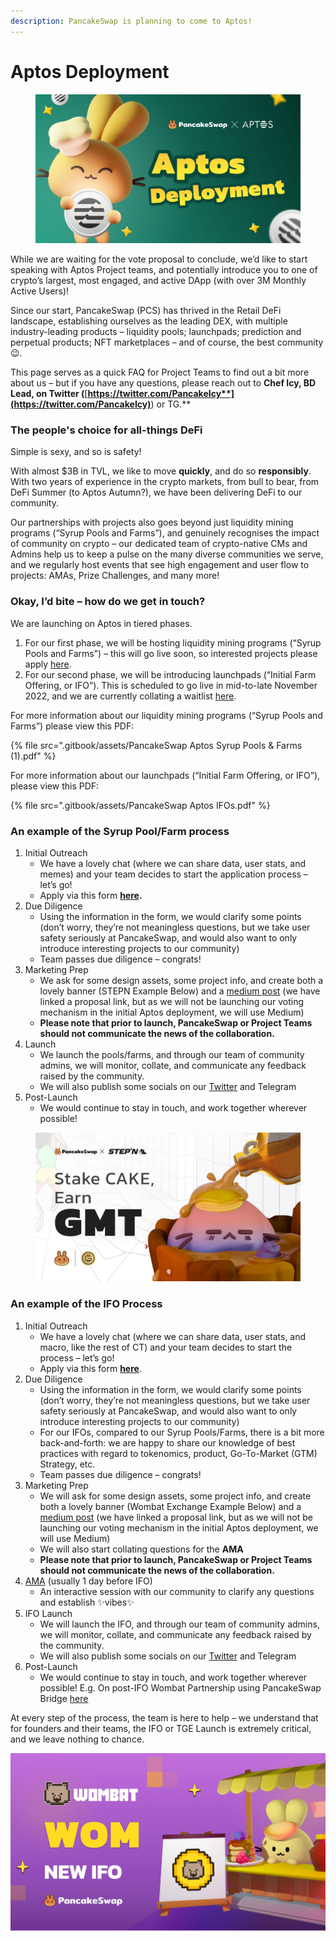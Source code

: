 ```yaml
---
description: PancakeSwap is planning to come to Aptos!
---
```


# Aptos Deployment

<figure><img src=".gitbook/assets/Aptos (1).png" alt=""><figcaption></figcaption></figure>

While we are waiting for the vote proposal to conclude, we’d like to start speaking with Aptos Project teams, and potentially introduce you to one of crypto’s largest, most engaged, and active DApp (with over 3M Monthly Active Users)!

Since our start, PancakeSwap (PCS) has thrived in the Retail DeFi landscape, establishing ourselves as the leading DEX, with multiple industry-leading products –  liquidity pools; launchpads; prediction and perpetual products; NFT marketplaces – and of course, the best community 😉.

This page serves as a quick FAQ for Project Teams to find out a bit more about us – but if you have any questions, please reach out to **Chef Icy, BD Lead, on Twitter (**[**https://twitter.com/PancakeIcy**](https://twitter.com/PancakeIcy)**) or TG.**

### The people's choice for all-things DeFi <a href="#h.hgrf93wsv7a4" id="h.hgrf93wsv7a4"></a>

Simple is sexy, and so is safety!

With almost $3B in TVL, we like to move **quickly**, and do so **responsibly**. With two years of experience in the crypto markets, from bull to bear, from DeFi Summer (to Aptos Autumn?), we have been delivering DeFi to our community.

Our partnerships with projects also goes beyond just liquidity mining programs (“Syrup Pools and Farms”), and genuinely recognises the impact of community on crypto – our dedicated team of crypto-native CMs and Admins help us to keep a pulse on the many diverse communities we serve, and we regularly host events that see high engagement and user flow to projects: AMAs, Prize Challenges, and many more!

### Okay, I’d bite – how do we get in touch? <a href="#h.1jf6b5kxx1rc" id="h.1jf6b5kxx1rc"></a>

We are launching on Aptos in tiered phases.

1. For our first phase, we will be hosting liquidity mining programs (“Syrup Pools and Farms”) – this will go live soon, so interested projects please apply [here](https://www.google.com/url?q=https://docs.google.com/forms/d/e/1FAIpQLSceljMty-AKliByIMX6d1Kqtn88hMnzXnp\_DRBEQ7XptwiOGw/viewform\&sa=D\&source=editors\&ust=1666256864229199\&usg=AOvVaw0LbAGUrQ5ipND1mXYstAam).
2. For our second phase, we will be introducing launchpads (“Initial Farm Offering, or IFO”). This is scheduled to go live in mid-to-late November 2022, and we are currently collating a waitlist [here](https://www.google.com/url?q=https://docs.google.com/forms/d/e/1FAIpQLSf9gWv9L8U0PGYgl-ymeX1qgXncBSlJ1HV5gB6ZeW7e4ekV\_w/viewform\&sa=D\&source=editors\&ust=1666256864229941\&usg=AOvVaw0ErhWtQNILVRFe6k8pNpQ-).

For more information about our liquidity mining programs (“Syrup Pools and Farms”) please view this PDF:

{% file src=".gitbook/assets/PancakeSwap Aptos Syrup Pools & Farms (1).pdf" %}

For more information about our launchpads (“Initial Farm Offering, or IFO”), please view this PDF:

{% file src=".gitbook/assets/PancakeSwap Aptos IFOs.pdf" %}

### An example of the Syrup Pool/Farm process <a href="#h.pmok1ja7siuu" id="h.pmok1ja7siuu"></a>

1. Initial Outreach
   * We have a lovely chat (where we can share data, user stats, and memes) and your team decides to start the application process – let’s go!
   * Apply via this form [**here**](https://www.google.com/url?q=https://docs.google.com/forms/d/e/1FAIpQLSceljMty-AKliByIMX6d1Kqtn88hMnzXnp\_DRBEQ7XptwiOGw/viewform\&sa=D\&source=editors\&ust=1666256864232085\&usg=AOvVaw0dUywnzc6jWxKd6YwzW6YJ)**.**
2. Due Diligence
   * Using the information in the form, we would clarify some points (don’t worry, they’re not meaningless questions, but we take user safety seriously at PancakeSwap, and would also want to only introduce interesting projects to our community)
   * Team passes due diligence – congrats!
3. Marketing Prep
   * We ask for some design assets, some project info, and create both a lovely banner (STEPN Example Below) and a [medium post](https://www.google.com/url?q=https://pancakeswap.finance/voting/proposal/QmTPyGYpg7Y4dEc9jLB9kwBrLe5kmnDSLfmk3GcFqPpdqs\&sa=D\&source=editors\&ust=1666256864232796\&usg=AOvVaw0yMwz6QyCqx2OfdFXLI2tU) (we have linked a proposal link, but as we will not be launching our voting mechanism in the initial Aptos deployment, we will use Medium)
   * **Please note that prior to launch, PancakeSwap or Project Teams should not communicate the news of the collaboration.**
4. Launch
   * We launch the pools/farms, and through our team of community admins, we will monitor, collate, and communicate any feedback raised by the community.
   * We will also publish some socials on our [Twitter](https://www.google.com/url?q=https://twitter.com/pancakeswap/status/1501537445401481217\&sa=D\&source=editors\&ust=1666256864233474\&usg=AOvVaw0teIwCj0lQeSq8-zftNnGE) and Telegram
5. Post-Launch
   * We would continue to stay in touch, and work together wherever possible!

<figure><img src=".gitbook/assets/image1.png" alt=""><figcaption></figcaption></figure>



### An example of the IFO Process <a href="#h.tpl73qb418uk" id="h.tpl73qb418uk"></a>

1. Initial Outreach
   * We have a lovely chat (where we can share data, user stats, and macro, like the rest of CT) and your team decides to start the process – let’s go!
   * Apply via this form [**here**](https://www.google.com/url?q=https://docs.google.com/forms/d/e/1FAIpQLSf9gWv9L8U0PGYgl-ymeX1qgXncBSlJ1HV5gB6ZeW7e4ekV\_w/viewform\&sa=D\&source=editors\&ust=1666256864234537\&usg=AOvVaw257Kk4IA2aOfpajtymlZxN).
2. Due Diligence
   * Using the information in the form, we would clarify some points (don’t worry, they’re not meaningless questions, but we take user safety seriously at PancakeSwap, and would also want to only introduce interesting projects to our community)
   * For our IFOs, compared to our Syrup Pools/Farms, there is a bit more back-and-forth: we are happy to share our knowledge of best practices with regard to tokenomics, product, Go-To-Market (GTM) Strategy, etc.
   * Team passes due diligence – congrats!
3. Marketing Prep
   * We will ask for some design assets, some project info, and create both a lovely banner (Wombat Exchange Example Below) and a [medium post](https://www.google.com/url?q=http://bit.ly/3K9O3mY\&sa=D\&source=editors\&ust=1666256864235222\&usg=AOvVaw09mub9GxcNnwpp2RjqGKq9) (we have linked a proposal link, but as we will not be launching our voting mechanism in the initial Aptos deployment, we will use Medium)
   * We will also start collating questions for the **AMA**
   * **Please note that prior to launch, PancakeSwap or Project Teams should not communicate the news of the collaboration.**
4. [AMA](https://www.google.com/url?q=https://twitter.com/PancakeSwap/status/1562648945721212929\&sa=D\&source=editors\&ust=1666256864235794\&usg=AOvVaw3QnIsICwTuz0IPzIWwKp4c) (usually 1 day before IFO)
   * An interactive session with our community to clarify any questions and establish ✨vibes✨
5. IFO Launch
   * We will launch the IFO, and through our team of community admins, we will monitor, collate, and communicate any feedback raised by the community.
   * We will also publish some socials on our [Twitter](https://www.google.com/url?q=https://twitter.com/pancakeswap/status/1564616363871678484\&sa=D\&source=editors\&ust=1666256864236409\&usg=AOvVaw2j1jBYudAEoLbVkGwWsXqh) and Telegram
6. Post-Launch
   * We would continue to stay in touch, and work together wherever possible! E.g. On post-IFO Wombat Partnership using PancakeSwap Bridge [here](https://www.google.com/url?q=http://twitter.com/PancakeSwap/status/1566694245213556737\&sa=D\&source=editors\&ust=1666256864236896\&usg=AOvVaw0cje9WOmV\_sDVYcFf-bXRb)

At every step of the process, the team is here to help – we understand that for founders and their teams, the IFO or TGE Launch is extremely critical, and we leave nothing to chance.

![](.gitbook/assets/image2.png)
